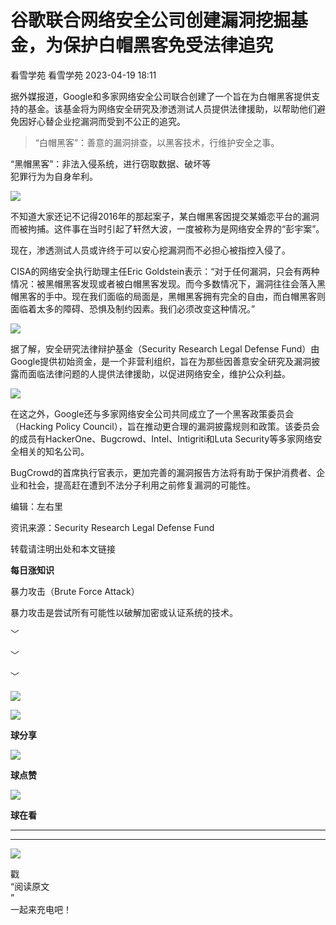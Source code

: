 #  谷歌联合网络安全公司创建漏洞挖掘基金，为保护白帽黑客免受法律追究   
看雪学苑  看雪学苑   2023-04-19 18:11  
  
据外媒报道，Google和多家网络安全公司联合创建了一个旨在为白帽黑客提供支持的基金。该基金将为网络安全研究及渗透测试人员提供法律援助，以帮助他们避免因好心替企业挖漏洞而受到不公正的追究。  
> “白帽黑客”：善意的漏洞排查，以黑客技术，行维护安全之事。  
  
“黑帽黑客”：非法入侵系统，进行窃取数据、破坏等  
犯罪行为为自身牟利。  
  
  
  
![](https://mmbiz.qpic.cn/sz_mmbiz_png/1UG7KPNHN8Gts04rIU6Mcs0cv7TGE9BTH13th2jAwbuOibfpnZT3LibDbka2U3MPEeLnsVNYGvSq5AcMJFbh6LGg/640?wx_fmt=png "")  
  
  
不知道大家还记不记得2016年的那起案子，某白帽黑客因提交某婚恋平台的漏洞而被拘捕。这件事在当时引起了轩然大波，一度被称为是网络安全界的“彭宇案”。  
  
  
现在，渗透测试人员或许终于可以安心挖漏洞而不必担心被指控入侵了。  
  
  
CISA的网络安全执行助理主任Eric Goldstein表示：“对于任何漏洞，只会有两种情况：被黑帽黑客发现或者被白帽黑客发现。而今多数情况下，漏洞往往会落入黑帽黑客的手中。现在我们面临的局面是，黑帽黑客拥有完全的自由，而白帽黑客则面临着太多的障碍、恐惧及制约因素。我们必须改变这种情况。”  
  
  
![](https://mmbiz.qpic.cn/sz_mmbiz_png/1UG7KPNHN8Gts04rIU6Mcs0cv7TGE9BTxuUH6OKq4VJPamqOfJwIhQcVpUqtVO40H4sGeEPDab9wRyM0L1nWMg/640?wx_fmt=png "")  
  
  
据了解，安全研究法律辩护基金（Security Research Legal Defense Fund）由Google提供初始资金，是一个非营利组织，旨在为那些因善意安全研究及漏洞披露而面临法律问题的人提供法律援助，以促进网络安全，维护公众利益。  
  
  
![](https://mmbiz.qpic.cn/sz_mmbiz_png/1UG7KPNHN8Gts04rIU6Mcs0cv7TGE9BTNq8HZm9NLYfJiaLt5ibU0DeMd9gyrnY2mNWfVFl18ibmicibtgfNzSLpaNg/640?wx_fmt=png "")  
  
  
在这之外，Google还与多家网络安全公司共同成立了一个黑客政策委员会（Hacking Policy Council），旨在推动更合理的漏洞披露规则和政策。该委员会的成员有HackerOne、Bugcrowd、Intel、Intigriti和Luta Security等多家网络安全相关的知名公司。  
  
  
BugCrowd的首席执行官表示，更加完善的漏洞报告方法将有助于保护消费者、企业和社会，提高赶在遭到不法分子利用之前修复漏洞的可能性。  
  
  
  
编辑：左右里  
  
资讯来源：Security Research Legal Defense Fund  
  
转载请注明出处和本文链接  
  
  
**每日涨知识**  
  
暴力攻击（Brute Force Attack）  
  
暴力攻击是尝试所有可能性以破解加密或认证系统的技术。  
  
  
﹀  
  
﹀  
  
﹀  
  
  
![](https://mmbiz.qpic.cn/mmbiz_jpg/Uia4617poZXP96fGaMPXib13V1bJ52yHq9ycD9Zv3WhiaRb2rKV6wghrNa4VyFR2wibBVNfZt3M5IuUiauQGHvxhQrA/640?wx_fmt=jpeg "")  
  
![](https://mmbiz.qpic.cn/sz_mmbiz_gif/1UG7KPNHN8E9S6vNnUMRCOictT4PicNGMgHmsIkOvEno4oPVWrhwQCWNRTquZGs2ZLYic8IJTJBjxhWVoCa47V9Rw/640?wx_fmt=gif "")  
  
**球分享**  
  
![](https://mmbiz.qpic.cn/sz_mmbiz_gif/1UG7KPNHN8E9S6vNnUMRCOictT4PicNGMgHmsIkOvEno4oPVWrhwQCWNRTquZGs2ZLYic8IJTJBjxhWVoCa47V9Rw/640?wx_fmt=gif "")  
  
**球点赞**  
  
![](https://mmbiz.qpic.cn/sz_mmbiz_gif/1UG7KPNHN8E9S6vNnUMRCOictT4PicNGMgHmsIkOvEno4oPVWrhwQCWNRTquZGs2ZLYic8IJTJBjxhWVoCa47V9Rw/640?wx_fmt=gif "")  
  
**球在看**  
  
****  
****  
  
![](https://mmbiz.qpic.cn/mmbiz_gif/1UG7KPNHN8FxuBNT7e2ZEfQZgBuH2GkFjvK4tzErD5Q56kwaEL0N099icLfx1ZvVvqzcRG3oMtIXqUz5T9HYKicA/640?wx_fmt=gif "")  
  
戳  
“阅读原文  
”  
一起来充电吧！  
  
